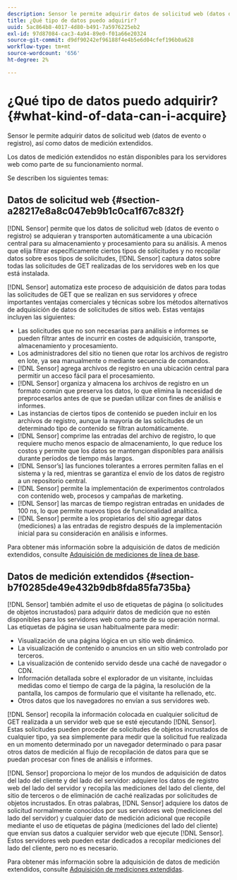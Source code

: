 ```yaml
---
description: Sensor le permite adquirir datos de solicitud web (datos de evento o registro), así como datos de medición extendidos.
title: ¿Qué tipo de datos puedo adquirir?
uuid: 5ac864b8-4017-4d80-b491-7a5976225eb2
exl-id: 97d87084-cac3-4a94-89e0-f01a66e20324
source-git-commit: d9df90242ef96188f4e4b5e6d04cfef196b0a628
workflow-type: tm+mt
source-wordcount: '656'
ht-degree: 2%

---
```


# ¿Qué tipo de datos puedo adquirir?{#what-kind-of-data-can-i-acquire}

Sensor le permite adquirir datos de solicitud web (datos de evento o registro), así como datos de medición extendidos.

Los datos de medición extendidos no están disponibles para los servidores web como parte de su funcionamiento normal.

Se describen los siguientes temas:

## Datos de solicitud web {#section-a28217e8a8c047eb9b1c0ca1f67c832f}

[!DNL Sensor] permite que los datos de solicitud web (datos de evento o registro) se adquieran y transporten automáticamente a una ubicación central para su almacenamiento y procesamiento para su análisis. A menos que elija filtrar específicamente ciertos tipos de solicitudes y no recopilar datos sobre esos tipos de solicitudes, [!DNL Sensor] captura datos sobre todas las solicitudes de GET realizadas de los servidores web en los que está instalada.

[!DNL Sensor] automatiza este proceso de adquisición de datos para todas las solicitudes de GET que se realizan en sus servidores y ofrece importantes ventajas comerciales y técnicas sobre los métodos alternativos de adquisición de datos de solicitudes de sitios web. Estas ventajas incluyen las siguientes:

* Las solicitudes que no son necesarias para análisis e informes se pueden filtrar antes de incurrir en costes de adquisición, transporte, almacenamiento y procesamiento.
* Los administradores del sitio no tienen que rotar los archivos de registro en lote, ya sea manualmente o mediante secuencia de comandos.
* [!DNL Sensor] agrega archivos de registro en una ubicación central para permitir un acceso fácil para el procesamiento.
* [!DNL Sensor] organiza y almacena los archivos de registro en un formato común que preserva los datos, lo que elimina la necesidad de preprocesarlos antes de que se puedan utilizar con fines de análisis e informes.
* Las instancias de ciertos tipos de contenido se pueden incluir en los archivos de registro, aunque la mayoría de las solicitudes de un determinado tipo de contenido se filtran automáticamente.
* [!DNL Sensor] comprime las entradas del archivo de registro, lo que requiere mucho menos espacio de almacenamiento, lo que reduce los costos y permite que los datos se mantengan disponibles para análisis durante períodos de tiempo más largos.
* [!DNL Sensor’s] las funciones tolerantes a errores permiten fallas en el sistema y la red, mientras se garantiza el envío de los datos de registro a un repositorio central.
* [!DNL Sensor] permite la implementación de experimentos controlados con contenido web, procesos y campañas de marketing.
* [!DNL Sensor] las marcas de tiempo registran entradas en unidades de 100 ns, lo que permite nuevos tipos de funcionalidad analítica.
* [!DNL Sensor] permite a los propietarios del sitio agregar datos (mediciones) a las entradas de registro después de la implementación inicial para su consideración en análisis e informes.

Para obtener más información sobre la adquisición de datos de medición extendidos, consulte [Adquisición de mediciones de línea de base](../../home/c-undst-pg-tag/c-acq-bsln-msmts/c-acq-bsln-msmts.md#concept-ed9b4b21693a4bafac75d60708b9b6fe).

## Datos de medición extendidos {#section-b7f0285de49e432b9db8fda85fa735ba}

[!DNL Sensor] también admite el uso de etiquetas de página (o solicitudes de objetos incrustados) para adquirir datos de medición que no estén disponibles para los servidores web como parte de su operación normal. Las etiquetas de página se usan habitualmente para medir:

* Visualización de una página lógica en un sitio web dinámico.
* La visualización de contenido o anuncios en un sitio web controlado por terceros.
* La visualización de contenido servido desde una caché de navegador o CDN.
* Información detallada sobre el explorador de un visitante, incluidas medidas como el tiempo de carga de la página, la resolución de la pantalla, los campos de formulario que el visitante ha rellenado, etc.
* Otros datos que los navegadores no envían a sus servidores web.

[!DNL Sensor] recopila la información colocada en cualquier solicitud de GET realizada a un servidor web que se esté ejecutando  [!DNL Sensor]. Estas solicitudes pueden proceder de solicitudes de objetos incrustados de cualquier tipo, ya sea simplemente para medir que la solicitud fue realizada en un momento determinado por un navegador determinado o para pasar otros datos de medición al flujo de recopilación de datos para que se puedan procesar con fines de análisis e informes.

[!DNL Sensor] proporciona lo mejor de los mundos de adquisición de datos del lado del cliente y del lado del servidor: adquiere los datos de registro web del lado del servidor y recopila las mediciones del lado del cliente, del sitio de terceros o de eliminación de caché realizadas por solicitudes de objetos incrustados. En otras palabras, [!DNL Sensor] adquiere los datos de solicitud normalmente conocidos por sus servidores web (mediciones del lado del servidor) y cualquier dato de medición adicional que recopile mediante el uso de etiquetas de página (mediciones del lado del cliente) que envían sus datos a cualquier servidor web que ejecute [!DNL Sensor]. Estos servidores web pueden estar dedicados a recopilar mediciones del lado del cliente, pero no es necesario.

Para obtener más información sobre la adquisición de datos de medición extendidos, consulte [Adquisición de mediciones extendidas](../../home/c-undst-pg-tag/c-acq-ext-msmt/c-acq-ext-msmt.md#concept-d171a6d2bde843cdb65bcfe69c6a4944).
